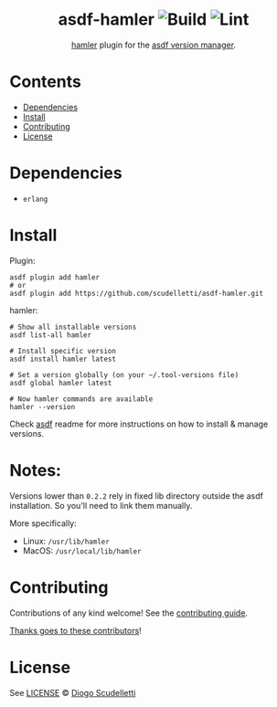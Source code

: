 <div align="center">

# asdf-hamler ![Build](https://github.com/scudelletti/asdf-hamler/workflows/Build/badge.svg) ![Lint](https://github.com/scudelletti/asdf-hamler/workflows/Lint/badge.svg)

[hamler](https://github.com/hamler-lang/documentation) plugin for the [asdf version manager](https://asdf-vm.com).

</div>

# Contents

- [Dependencies](#dependencies)
- [Install](#install)
- [Contributing](#contributing)
- [License](#license)

# Dependencies

- `erlang`

# Install

Plugin:

```shell
asdf plugin add hamler
# or
asdf plugin add https://github.com/scudelletti/asdf-hamler.git
```

hamler:

```shell
# Show all installable versions
asdf list-all hamler

# Install specific version
asdf install hamler latest

# Set a version globally (on your ~/.tool-versions file)
asdf global hamler latest

# Now hamler commands are available
hamler --version
```

Check [asdf](https://github.com/asdf-vm/asdf) readme for more instructions on how to
install & manage versions.

# Notes:

Versions lower than `0.2.2` rely in fixed lib directory outside the asdf installation. So you'll need to link them manually.

More specifically:
* Linux: `/usr/lib/hamler`
* MacOS: `/usr/local/lib/hamler`

# Contributing

Contributions of any kind welcome! See the [contributing guide](contributing.md).

[Thanks goes to these contributors](https://github.com/scudelletti/asdf-hamler/graphs/contributors)!

# License

See [LICENSE](LICENSE) © [Diogo Scudelletti](https://github.com/scudelletti/)

